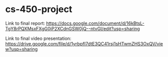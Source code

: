 # cs-450-project


Link to final report: https://docs.google.com/document/d/16kBtsL-TgY8rPQXMsxFXgG0jP2XCdnGSW0jQ--ntvGI/edit?usp=sharing


Link to final video presentation: https://drive.google.com/file/d/1yrbpfI7dtE3QC41rsj1sHTwmZHS3OxQV/view?usp=sharing
